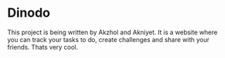 # Dinodo
This project is being written by Akzhol and Akniyet. It is a website where you can track your tasks to do, create challenges and share with your friends. Thats very cool.
